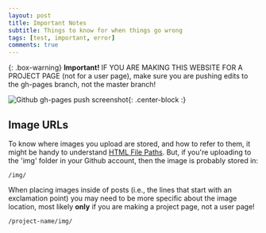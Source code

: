 ```yaml
---
layout: post
title: Important Notes
subtitle: Things to know for when things go wrong
tags: [test, important, error]
comments: true
---
```


{: .box-warning}
**Important!** IF YOU ARE MAKING THIS WEBSITE FOR A PROJECT PAGE (not for a user page), make sure you are pushing edits to the gh-pages branch, not the master branch!

![Github gh-pages push screenshot](/example-website/img/github-push-ghpages.png){: .center-block :}

## Image URLs

To know where images you upload are stored, and how to refer to them, it might be handy to understand [HTML File Paths](https://www.w3schools.com/Html/html_filepaths.asp). But, if you're uploading to the 'img' folder in your Github account, then the image is probably stored in:
~~~
/img/
~~~
When placing images inside of posts (i.e., the lines that start with an exclamation point) you may need to be more specific about the image location, most likely **only** if you are making a project page, not a user page!
~~~
/project-name/img/
~~~
